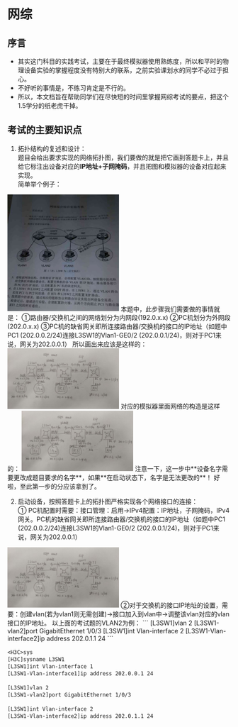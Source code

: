 # 网综
## 序言
-  其实这门科目的实践考试，主要在于最终模拟器使用熟练度，所以和平时的物理设备实验的掌握程度没有特别大的联系，之前实验课划水的同学不必过于担心。
-  不好听的事情是，不练习肯定是不行的。
-  所以，本文档旨在帮助同学们在尽快短的时间里掌握网综考试的要点，把这个1.5学分的纸老虎干掉。

## 考试的主要知识点
1. 拓扑结构的复述和设计：  
题目会给出要求实现的网络拓扑图，我们要做的就是把它画到答题卡上，并且给它标注出设备对应的**IP地址+子网掩码**，并且把图和模拟器的设备对应起来实现。    
简单举个例子：  
<img src="/网综考试/网综考试黑白题/1.png" width="50%" height="50%">  
本题中，此步骤我们需要做的事情就是：  
①路由器/交换机之间的网络划分为内网段(192.0.x.x)  
②PC机划分为外网段(202.0.x.x)   
③PC机的缺省网关即所连接路由器/交换机的接口的IP地址（如题中PC1 (202.0.0.2/24)连接L3SW1的Vlan1-GE0/2 (202.0.0.1/24)，则对于PC1来说，网关为202.0.0.1）   
所以画出来应该是这样的：  
<img src="/网综考试/网综考试黑白题/test1.jpg" width="50%" height="50%">  
对应的模拟器里面网络的构造是这样的：  
<img src="/网综考试/网综考试黑白题/test1.jpg" width="50%" height="50%">  
注意一下，这一步中**设备名字需要更改成题目要求的名字**，如果**在启动状态下，名字是无法更改的**！  
好啦，至此第一步的分应该拿到了。

2. 启动设备，按照答题卡上的拓扑图严格实现各个网络接口的连接：   
① PC机配置时需要：接口管理：启用->IPv4配置：IP地址，子网掩码，IPv4网关。PC机的缺省网关即所连接路由器/交换机的接口的IP地址（如题中PC1 (202.0.0.2/24)连接L3SW1的Vlan1-GE0/2 (202.0.0.1/24)，则对于PC1来说，网关为202.0.0.1）  
<img src="/网综考试/网综考试黑白题/test1.jpg" width="50%" height="50%">  
②对于交换机的接口IP地址的设置，需要：创建vlan(若为vlan1则无需创建)->接口加入到vlan中->调整该vlan对应的vlan接口的IP地址。  
以上面的考试题的VLAN2为例：  
    ```
    [L3SW1]vlan 2
    [L3SW1-vlan2]port GigabitEthernet 1/0/3
    [L3SW1]int Vlan-interface 2
    [L3SW1-Vlan-interface2]ip address 202.0.1.1 24
    ```

```
<H3C>sys
[H3C]sysname L3SW1
[L3SW1]int Vlan-interface 1
[L3SW1-Vlan-interface1]ip address 202.0.0.1 24

[L3SW1]vlan 2
[L3SW1-vlan2]port GigabitEthernet 1/0/3

[L3SW1]int Vlan-interface 2
[L3SW1-Vlan-interface2]ip address 202.0.1.1 24

```